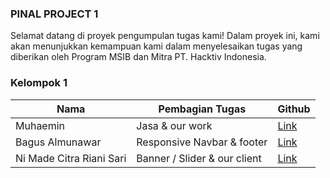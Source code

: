 ### PINAL PROJECT 1

Selamat datang di proyek pengumpulan tugas kami! Dalam proyek ini, kami akan menunjukkan kemampuan kami dalam menyelesaikan tugas yang diberikan oleh Program MSIB dan Mitra PT. Hacktiv Indonesia.

### Kelompok 1

| Nama                     | Pembagian Tugas              | Github                               |
| ------------------------ | ---------------------------- | ------------------------------------ |
| Muhaemin                 | Jasa & our work              | [Link](https://github.com/mhaemnn)   |
| Bagus Almunawar          | Responsive Navbar & footer   | [Link](https://github.com/bagusaro)  |
| Ni Made Citra Riani Sari | Banner / Slider & our client | [Link](https://github.com/kinchanie) |

